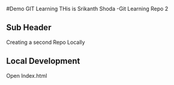 #Demo GIT Learning
THis is Srikanth Shoda -Git Learning Repo 2

## Sub Header
Creating a second Repo Locally 


## Local Development
Open Index.html